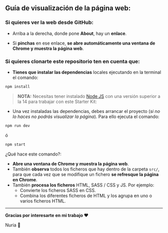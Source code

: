 ## Guía de visualización de la página web:

### Si quieres ver la web desde GitHub:

- Arriba a la derecha, donde pone **About**, hay un **enlace**.

- Si **pinchas** en ese enlace, **se abre automáticamente una ventana de Chrome y muestra la página web**.

### Si quieres clonarte este repositorio ten en cuenta que: 

- **Tienes que instalar las dependencias** locales ejecutando en la terminal el comando:

```bash
npm install
```

> **NOTA:** Necesitas tener instalado [Node JS](https://nodejs.org/) con una versión superior a la 14 para trabajar con este Starter Kit:

- Una vez instaladas las dependencias, debes arrancar el proyecto (*si no lo haces no podrás visualizar la página*). Para ello ejecuta el comando:

```bash
npm run dev
```

ó

```bash
npm start
```

¿Qué hace este comando?:

- **Abre una ventana de Chrome y muestra la página web**.
- También **observa** todos los ficheros que hay dentro de la carpeta `src/`, para que cada vez que se modifique un fichero **se refresque la página en Chrome**.
- También **procesa los ficheros** HTML, SASS / CSS y JS. Por ejemplo:
   - Convierte los ficheros SASS en CSS.
   - Combina los diferentes ficheros de HTML y los agrupa en uno o varios ficheros HTML.
---

**Gracias por interesarte en mi trabajo ❤️**

Nuria 🐜